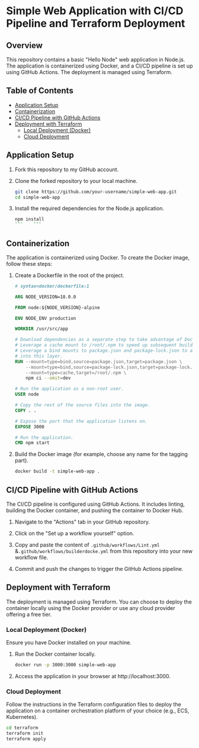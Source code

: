 # Simple Web Application with CI/CD Pipeline and Terraform Deployment

## Overview

This repository contains a basic "Hello Node" web application in Node.js. The application is containerized using Docker, and a CI/CD pipeline is set up using GitHub Actions. The deployment is managed using Terraform.

## Table of Contents

- [Application Setup](#application-setup)
- [Containerization](#containerization)
- [CI/CD Pipeline with GitHub Actions](#cicd-pipeline-with-github-actions)
- [Deployment with Terraform](#deployment-with-terraform)
  - [Local Deployment (Docker)](#local-deployment-docker)
  - [Cloud Deployment](#cloud-deployment)

## Application Setup

1. Fork this repository to my GitHub account.

2. Clone the forked repository to your local machine.

    ```bash
    git clone https://github.com/your-username/simple-web-app.git
    cd simple-web-app
    ```

3. Install the required dependencies for the Node.js application.

    ```bash
    npm install
    ```    ```

## Containerization

The application is containerized using Docker. To create the Docker image, follow these steps:

1. Create a Dockerfile in the root of the project.

    ```Dockerfile
    # syntax=docker/dockerfile:1
    
    ARG NODE_VERSION=18.0.0
    
    FROM node:${NODE_VERSION}-alpine

    ENV NODE_ENV production
    
    WORKDIR /usr/src/app
    
    # Download dependencies as a separate step to take advantage of Docker's caching.
    # Leverage a cache mount to /root/.npm to speed up subsequent builds.
    # Leverage a bind mounts to package.json and package-lock.json to avoid having to copy them into
    # into this layer.
    RUN --mount=type=bind,source=package.json,target=package.json \
        --mount=type=bind,source=package-lock.json,target=package-lock.json \
        --mount=type=cache,target=/root/.npm \
        npm ci --omit=dev
    
    # Run the application as a non-root user.
    USER node
    
    # Copy the rest of the source files into the image.
    COPY . .
    
    # Expose the port that the application listens on.
    EXPOSE 3000
    
    # Run the application.
    CMD npm start
    ```

2. Build the Docker image (for example, choose any name for the tagging part).

    ```bash
    docker build -t simple-web-app .
    ```

## CI/CD Pipeline with GitHub Actions

The CI/CD pipeline is configured using GitHub Actions. It includes linting, building the Docker container, and pushing the container to Docker Hub.

1. Navigate to the "Actions" tab in your GitHub repository.

2. Click on the "Set up a workflow yourself" option.

3. Copy and paste the content of `.github/workflows/Lint.yml` &`.github/workflows/builderdocke.yml`  from this repository into your new workflow file.

4. Commit and push the changes to trigger the GitHub Actions pipeline.

## Deployment with Terraform

The deployment is managed using Terraform. You can choose to deploy the container locally using the Docker provider or use any cloud provider offering a free tier.

### Local Deployment (Docker)

Ensure you have Docker installed on your machine.

1. Run the Docker container locally.

    ```bash
    docker run -p 3000:3000 simple-web-app
    ```

2. Access the application in your browser at http://localhost:3000.

### Cloud Deployment

Follow the instructions in the Terraform configuration files to deploy the application on a container orchestration platform of your choice (e.g., ECS, Kubernetes).

```bash
cd terraform
terraform init
terraform apply
```
